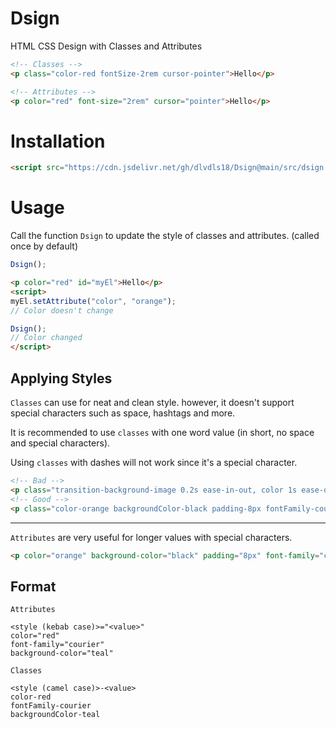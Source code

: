 # Dsign
HTML CSS Design with Classes and Attributes

```html
<!-- Classes -->
<p class="color-red fontSize-2rem cursor-pointer">Hello</p>

<!-- Attributes -->
<p color="red" font-size="2rem" cursor="pointer">Hello</p>
```

# Installation

```html
<script src="https://cdn.jsdelivr.net/gh/dlvdls18/Dsign@main/src/dsign.js"></script>
```

# Usage

Call the function `Dsign` to update the style of classes and attributes. (called once by default)

```js
Dsign();
```

```html
<p color="red" id="myEl">Hello</p>
<script>
myEl.setAttribute("color", "orange");
// Color doesn't change

Dsign();
// Color changed
</script>
```

## Applying Styles

`Classes` can use for neat and clean style. however, it doesn't support special characters such as space, hashtags and more.

It is recommended to use `classes` with one word value (in short, no space and special characters).

Using `classes` with dashes will not work since it's a special character.

```html
<!-- Bad -->
<p class="transition-background-image 0.2s ease-in-out, color 1s ease-out backgroundImage-linear-gradient(to bottom, red, blue) fontFamily-var(--my-font)">Hello</p>
<!-- Good -->
<p class="color-orange backgroundColor-black padding-8px fontFamily-courier">Hello</p>
```

***


`Attributes` are very useful for longer values with special characters.

```html
<p color="orange" background-color="black" padding="8px" font-family="courier">Hello</p>
```

## Format

`Attributes`

```
<style (kebab case)>="<value>"
color="red"
font-family="courier"
background-color="teal"
```


`Classes`

```
<style (camel case)>-<value>
color-red
fontFamily-courier
backgroundColor-teal
```